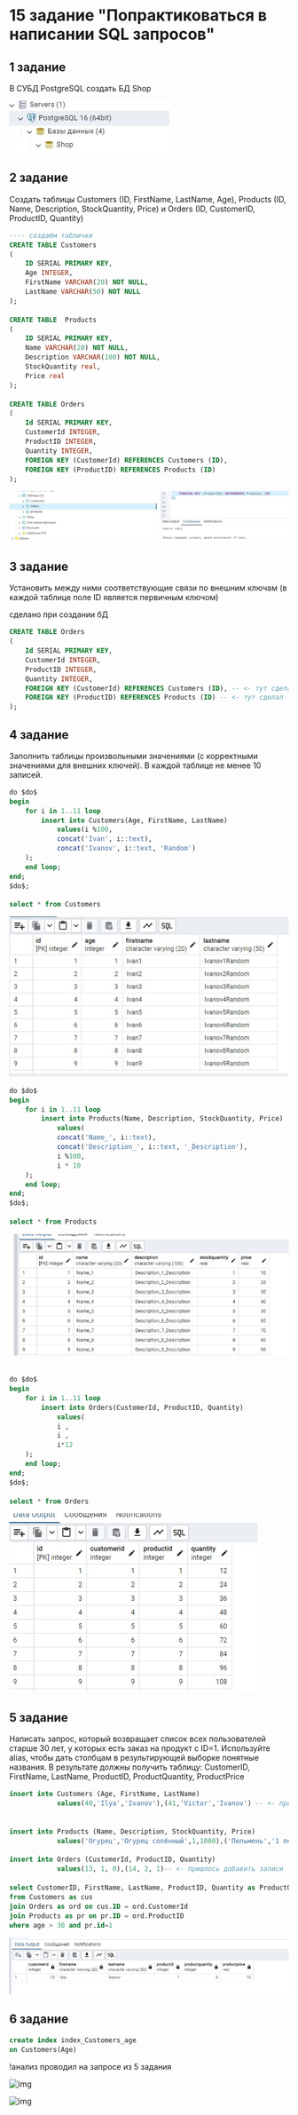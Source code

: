 # 15 задание "Попрактиковаться в написании SQL запросов"

## 1 задание
В СУБД PostgreSQL создать БД Shop

![img](https://github.com/IlyaGall/c_Sharp__Developer_Basic/blob/main/15%20HomeWork/img/1.JPG)


## 2 задание 
Создать таблицы Customers (ID, FirstName, LastName, Age), Products (ID, Name, Description, StockQuantity, Price) и Orders (ID, CustomerID, ProductID, Quantity)

```sql
---- создаём таблички
CREATE TABLE Customers
(
    ID SERIAL PRIMARY KEY,
    Age INTEGER, 
    FirstName VARCHAR(20) NOT NULL,
	LastName VARCHAR(50) NOT NULL
);

CREATE TABLE  Products
(
	ID SERIAL PRIMARY KEY,
	Name VARCHAR(20) NOT NULL,
	Description VARCHAR(100) NOT NULL,
	StockQuantity real,
	Price real
);

CREATE TABLE Orders
(
    Id SERIAL PRIMARY KEY,
    CustomerId INTEGER,
	ProductID INTEGER,
    Quantity INTEGER,
    FOREIGN KEY (CustomerId) REFERENCES Customers (ID),
    FOREIGN KEY (ProductID) REFERENCES Products (ID)
);
```

![img](https://github.com/IlyaGall/c_Sharp__Developer_Basic/blob/main/15%20HomeWork/img/2.JPG)


## 3 задание 

Установить между ними соответствующие связи по внешним ключам (в каждой таблице поле ID является первичным ключом)


сделано при создании бД

```sql
CREATE TABLE Orders
(
    Id SERIAL PRIMARY KEY,
    CustomerId INTEGER,
	ProductID INTEGER,
    Quantity INTEGER,
    FOREIGN KEY (CustomerId) REFERENCES Customers (ID), -- <- тут сделал  соответствующие связи по внешним ключам 
    FOREIGN KEY (ProductID) REFERENCES Products (ID) -- <- тут сделал  соответствующие связи по внешним ключам 
);
```

## 4 задание 

Заполнить таблицы произвольными значениями (с корректными значениями для внешних ключей). В каждой таблице не менее 10 записей.

```sql
do $do$
begin
	for i in 1..11 loop
		insert into Customers(Age, FirstName, LastName)
			values(i %100,
			concat('Ivan', i::text),
			concat('Ivanov', i::text, 'Random')
	);
	end loop;
end;
$do$;

select * from Customers
```

![img](https://github.com/IlyaGall/c_Sharp__Developer_Basic/blob/main/15%20HomeWork/img/3.JPG)


```sql
do $do$
begin
	for i in 1..11 loop
		insert into Products(Name, Description, StockQuantity, Price)
			values(
			concat('Name_', i::text),
			concat('Description_', i::text, '_Description'),
			i %100,
			i * 10			
	);
	end loop;
end;
$do$;

select * from Products
```
![img](https://github.com/IlyaGall/c_Sharp__Developer_Basic/blob/main/15%20HomeWork/img/4.JPG)


```sql

do $do$
begin
	for i in 1..11 loop
		insert into Orders(CustomerId, ProductID, Quantity)
			values(
			i ,
			i ,
			i*12
	);
	end loop;
end;
$do$;

select * from Orders
```

![img](https://github.com/IlyaGall/c_Sharp__Developer_Basic/blob/main/15%20HomeWork/img/5.JPG)


## 5 задание

Написать запрос, который возвращает список всех пользователей старше 30 лет, у которых есть заказ на продукт с ID=1. Используйте alias, чтобы дать столбцам в результирующей выборке понятные названия. В результате должны получить таблицу:
CustomerID, FirstName, LastName, ProductID, ProductQuantity, ProductPrice


```sql
insert into Customers (Age, FirstName, LastName)
			values(40,'Ilya','Ivanov'),(41,'Victor','Ivanov') -- <- пришлось добавить записи


insert into Products (Name, Description, StockQuantity, Price)
			values('Огурец','Огурец солённый',1,1000),('Пельмень','1 пельмень',10,1)-- <- пришлось добавить записи

insert into Orders (CustomerId, ProductID, Quantity)
			values(13, 1, 0),(14, 2, 1)-- <- пришлось добавить записи
			
select CustomerID, FirstName, LastName, ProductID, Quantity as ProductQuantity, Price as ProductPrice
from Customers as cus
join Orders as ord on cus.ID = ord.CustomerId
join Products as pr on pr.ID = ord.ProductID
where age > 30 and pr.id=1
```

![img](https://github.com/IlyaGall/c_Sharp__Developer_Basic/blob/main/15%20HomeWork/img/6.JPG)

## 6 задание

```sql
create index index_Customers_age
on Customers(Age)
```

!анализ проводил на запросе из 5 задания

![img](https://github.com/IlyaGall/c_Sharp__Developer_Basic/blob/main/14%20HomeWork/img/7.JPG)

![img](https://github.com/IlyaGall/c_Sharp__Developer_Basic/blob/main/14%20HomeWork/img/8.JPG)
